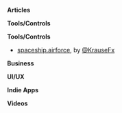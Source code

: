 **Articles**

**Tools/Controls**

**Tools/Controls**

* [spaceship.airforce](https://spaceship.airforce), by [@KrauseFx](https://twitter.com/KrauseFx)

**Business**


**UI/UX**


**Indie Apps**


**Videos**

